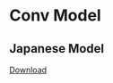 # Conv Model

## Japanese Model
[Download](https://drive.google.com/drive/folders/0B1Em5DhT6W3kcDI2THBRVjlHOE0?usp=sharing)